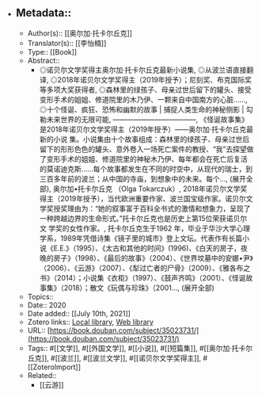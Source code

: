 - ## Metadata::
    - Author(s):: [[奥尔加·托卡尔丘克]]
    - Translator(s):: [[李怡楠]]
    - Type:: [[Book]]
    - Abstract::
        - ◎诺贝尔文学奖得主奥尔加·托卡尔丘克最新小说集, ◎从波兰语直接翻译, ◎2018年诺贝尔文学奖得主（2019年授予）；尼刻奖、布克国际奖等多项大奖获得者, ◎森林里的绿孩子、母亲过世后留下的罐头、接受变形手术的姐姐、修道院里的木乃伊、一颗来自中国南方的心脏……, ◎十个怪诞、疯狂、恐怖和幽默的故事 | 捕捉人类生命的神秘侧影 | 勾勒未来世界的无限可能, ————————————, 《怪诞故事集》是2018年诺贝尔文学奖得主（2019年授予）——奥尔加·托卡尔丘克最新的小说 集。小说集由十个故事组成：森林里的绿孩子、母亲过世后留下的形形色色的罐头、意外卷入一场死亡案件的教授、“我”去探望做了变形手术的姐姐、修道院里的神秘木乃伊、每年都会在死亡后复活的莫诺迪克斯……每个故事都发生在不同的时空中，从现代的瑞士，到三百多年前的波兰；从中国的寺庙，到想象中的未来。每个..., (展开全部), 奥尔加•托卡尔丘克 （Olga Tokarczuk）, 2018年诺贝尔文学奖得主（2019年授予），当代欧洲重要作家、波兰国宝级作家。诺贝尔文学奖授奖理由为：“她的叙事富于百科全书式的激情和想象力，呈现了一种跨越边界的生命形式。”托卡尔丘克也是历史上第15位荣获诺贝尔文 学奖的女性作家。, 托卡尔丘克生于1962 年，毕业于华沙大学心理学系，1989年凭借诗集《镜子里的城市》登上文坛。代表作有长篇小说《E.E.》（1995）、《太古和其他的时间》(1996)、《白天的房子，夜晚的房子》（1998）、《最后的故事》（2004）、《世界坟墓中的安娜•尹》（2006）、《云游》（2007）、《犁过亡者的尸骨》（2009）、《雅各布之书》（2014）；小说集《衣柜》（1997）、《鼓声齐鸣》（2001）、《怪诞故事集》（2018）；散文《玩偶与珍珠》（2001..., (展开全部)
    - Topics:: 
    - Date:: 2020
    - Date added:: [[July 10th, 2021]]
    - Zotero links:: [Local library](zotero://select/library/items/T8XEHCFU), [Web library](https://www.zotero.org/users/7147715/items/T8XEHCFU)
    - URL:: [https://book.douban.com/subject/35023731/](https://book.douban.com/subject/35023731/)
    - Tags:: #[[文学]], #[[外国文学]], #[[小说]], #[[短篇集]], #[[奥尔加·托卡尔丘克]], #[[波兰]], #[[波兰文学]], #[[诺贝尔文学奖得主]], #[[ZoteroImport]]
    - Related::
        - [[云游]]
